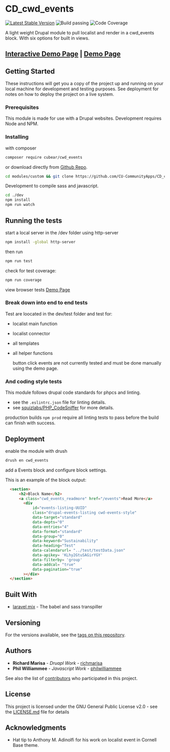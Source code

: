 # CD_cwd_events

[![Latest Stable Version](https://img.shields.io/packagist/v/cubear/cwd_events.svg?style=flat-square)](https://packagist.org/packages/cubear/cwd_events) ![Build passing](https://img.shields.io/badge/build-passing-brightgreen "All tests passed") ![Code Coverage](https://img.shields.io/badge/coverage-85%25-yellowgreen "Test cover 83% of code")

A light weight Drupal module to pull localist and render in a cwd_events block. With six options for built in views.

## [Interactive Demo Page](https://cu-communityapps.github.io/CD_cwd_events/dev/index.html) | [Demo Page](https://cu-communityapps.github.io/CD_cwd_events/dev/index.html)

## Getting Started

These instructions will get you a copy of the project up and running on your local machine for development and testing purposes. See deployment for notes on how to deploy the project on a live system.

### Prerequisites

This module is made for use with a Drupal websites. Development requires Node and NPM.

### Installing

with composer

```bash
composer require cubear/cwd_events
```

or download directly from [Github Repo](https://github.com/CU-CommunityApps/CD_cwd_events).

```bash
cd modules/custom && git clone https://github.com/CU-CommunityApps/CD_cwd_events
```

Development to compile sass and javascript.
```bash
cd ./dev
npm install
npm run watch
```

## Running the tests

start a local server in the /dev folder using http-server

```bash
npm install -global http-server
```

then run

```bash
npm run test
```

check for test coverage:

```bash
npm run coverage
```

view browser tests
[Demo Page](https://cu-communityapps.github.io/CD_cwd_events/dev/test.html)

### Break down into end to end tests

Test are loocated in the dev/test folder and test for:

- localist main function
- localist connector
- all templates
- all helper functions

    button click events are not currently tested and must be done manually using the demo page.

### And coding style tests

This module follows drupal code standards for phpcs and linting.

- see the `.eslintrc.json` file for linting details.
- see  [squizlabs/PHP_CodeSniffer](https://www.drupal.org/docs/8/modules/code-review-module/installing-coder-sniffer) for more details.

production builds `npm prod` require all linting tests to pass before the build can finish with success.

## Deployment

enable the module with drush

```bash
drush en cwd_events
```

add a Events block and configure block settings.

This is an example of the block output:

```HTML
  <section>
      <h2>Block Name</h2>
      <a class="cwd_events_readmore" href="/events">Read More</a>
        <div
            id="events-listing-UUID"
            class="drupal-events-listing cwd-events-style"
            data-target="standard"
            data-depts="0"
            data-entries="4"
            data-format="standard"
            data-group="0"
            data-keyword="Sustainability"
            data-heading="Test"
            data-calendarurl= "../test/testData.json"
            data-apikey= 'KLhy2GtuSAGirYGY'
            data-filterby= 'group'
            data-addcal= "true"
            data-pagination="true"
        ></div>
  </section>
```

## Built With

- [laravel mix](https://github.com/JeffreyWay/laravel-mix) - The babel and sass transpiller

## Versioning

For the versions available, see the [tags on this repository](https://github.com/CU-CommunityApps/CD_cwd_events/tags).

## Authors

- **Richard Marisa** - *Druapl Work* - [richmarisa](https://github.com/richmarisa)
- **Phil Williammee** - *Javascript Work* - [philwilliammee](https://github.com/philwilliammee)

See also the list of [contributors](https://github.com/CU-CommunityApps/CD_cwd_events/graphs/contributors) who participated in this project.

## License

This project is licensed under the GNU General Public License v2.0 - see the [LICENSE.md](https://github.com/CU-CommunityApps/CD_cwd_events/blob/master/LICENSE) file for details

## Acknowledgments

- Hat tip to Anthony M. Adinolfi for his work on localist event in Cornell Base theme.
